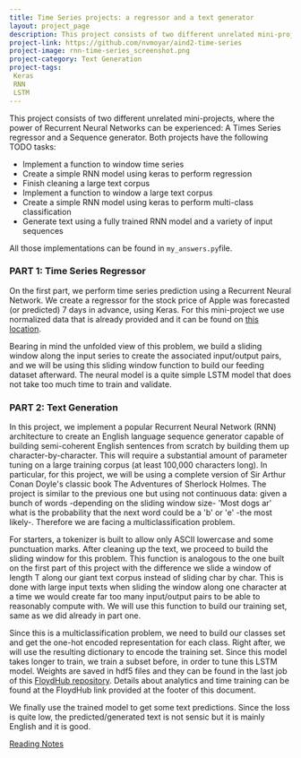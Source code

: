 ```yaml
---
title: Time Series projects: a regressor and a text generator
layout: project_page
description: This project consists of two different unrelated mini-projects, where the power of Recurrent Neural Networks can be experienced, a Times Series regressor and a Sequence generator. 
project-link: https://github.com/nvmoyar/aind2-time-series
project-image: rnn-time-series_screenshot.png
project-category: Text Generation
project-tags:
 Keras
 RNN
 LSTM
---
```


This project consists of two different unrelated mini-projects, where the power of Recurrent Neural Networks can be experienced: A Times Series regressor and a Sequence generator. Both projects have the following TODO tasks:  

* Implement a function to window time series
* Create a simple RNN model using keras to perform regression
* Finish cleaning a large text corpus
* Implement a function to window a large text corpus
* Create a simple RNN model using keras to perform multi-class classification
* Generate text using a fully trained RNN model and a variety of input sequences

All those implementations can be found in `my_answers.py`file. 

### PART 1: Time Series Regressor

On the first part, we perform time series prediction using a Recurrent Neural Network. We create a regressor for the stock price of Apple was forecasted (or predicted) 7 days in advance, using Keras. For this mini-project we use normalized data that is already provided and it can be found on [this location](./datasets/normalized_apple_prices.csv). 

Bearing in mind the unfolded view of this problem, we build a sliding window along the input series to create the associated input/output pairs, and we will be using this sliding window function to build our feeding dataset afterward. The neural model is a quite simple LSTM model that does not take too much time to train and validate.  

### PART 2: Text Generation

In this project, we implement a popular Recurrent Neural Network (RNN) architecture to create an English language sequence generator capable of building semi-coherent English sentences from scratch by building them up character-by-character. This will require a substantial amount of parameter tuning on a large training corpus (at least 100,000 characters long). In particular, for this project, we will be using a complete version of Sir Arthur Conan Doyle's classic book The Adventures of Sherlock Holmes. The project is similar to the previous one but using not continuous data: given a bunch of words -depending on the sliding window size- 'Most dogs ar' what is the probability that the next word could be a 'b' or 'e' -the most likely-. Therefore we are facing a multiclassification problem. 

For starters, a tokenizer is built to allow only ASCII lowercase and some punctuation marks. After cleaning up the text, we proceed to build the sliding window for this problem. This function is analogous to the one built on the first part of this project with the difference we slide a window of length T along our giant text corpus instead of sliding char by char. This is done with large input texts when sliding the window along one character at a time we would create far too many input/output pairs to be able to reasonably compute with. We will use this function to build our training set, same as we did already in part one. 

Since this is a multiclassification problem, we need to build our classes set and get the one-hot encoded representation for each class. Right after, we will use the resulting dictionary to encode the training set. Since this model takes longer to train, we train a subset before, in order to tune this LSTM model. Weights are saved in hdf5 files and they can be found in the last job of this [FloydHub repository](https://www.floydhub.com/nvmoyar/projects/rnn-time-series). Details about analytics and time training can be found at the FloydHub link provided at the footer of this document. 

We finally use the trained model to get some text predictions. Since the loss is quite low, the predicted/generated text is not sensic but it is mainly English and it is good.  

[Reading Notes](https://padlet.com/nvmoyar/72g3qqxc5xp6)